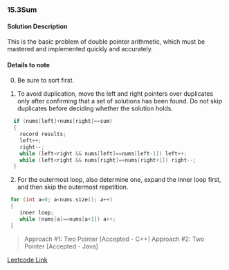 ### 15.3Sum

#### Solution Description

This is the basic problem of double pointer arithmetic, which must be mastered and implemented quickly and accurately.

#### Details to note

0. Be sure to sort first.  

1. To avoid duplication, move the left and right pointers over duplicates only after confirming that a set of solutions has been found. Do not skip duplicates before deciding whether the solution holds.  

```cpp
  if (nums[left]+nums[right]==sum)
  {
    record results;
    left++;
    right--;
    while (left<right && nums[left]==nums[left-1]) left++;
    while (left<right && nums[right]==nums[right+1]) right--;
  }
  ```

2. For the outermost loop, also determine one, expand the inner loop first, and then skip the outermost repetition.  

```cpp
 for (int a=0; a<nums.size(); a++)
 {
    inner loop;
    while (nums[a]==nums[a+1]) a++;
 }
```

> Approach #1: Two Pointer [Accepted - C++]
> Approach #2: Two Pointer [Accepted - Java]

[Leetcode Link](https://leetcode.com/problems/3sum)  
